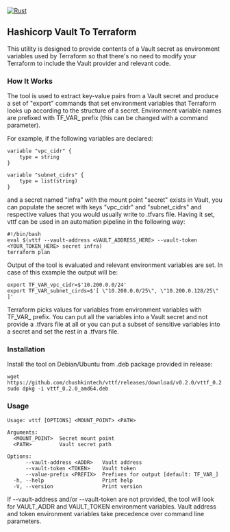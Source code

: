 [![Rust](https://github.com/chushkintech/vttf/actions/workflows/rust.yml/badge.svg)](https://github.com/chushkintech/vttf/actions/workflows/rust.yml)
## Hashicorp Vault To Terraform
This utility is designed to provide contents of a Vault secret as environment variables used by Terraform so that there's no need to modify your Terraform to include the Vault provider and relevant code.
### How It Works
The tool is used to extract key-value pairs from a Vault secret and produce a set of "export" commands that set environment variables that Terraform looks up according to the structure of a secret. Environment variable names are prefixed with TF_VAR_ prefix (this can be changed with a command parameter).

For example, if the following variables are declared:

    variable "vpc_cidr" {
        type = string
    }
    
    variable "subnet_cidrs" {
        type = list(string)
    }

and a secret named "infra" with the mount point "secret" exists in Vault, you can populate the secret with keys "vpc_cidr" and "subnet_cidrs" and respective values that you would usually write to .tfvars file.
Having it set, vttf can be used in an automation pipeline in the following way:

    #!/bin/bash
    eval $(vttf --vault-address <VAULT_ADDRESS_HERE> --vault-token <YOUR_TOKEN_HERE> secret infra)
    terraform plan

Output of the tool is evaluated and relevant environment variables are set. In case of this example the output will be:

    export TF_VAR_vpc_cidr=$'10.200.0.0/24'
    export TF_VAR_subnet_cirds=$'[ \"10.200.0.0/25\", \"10.200.0.128/25\" ]'

Terraform picks values for variables from environment variables with TF_VAR_ prefix. 
You can put all the variables into a Vault secret and not provide a .tfvars file at all or you can put a subset of sensitive variables into a secret and set the rest in a .tfvars file.
### Installation
Install the tool on Debian/Ubuntu from .deb package provided in release:

    wget https://github.com/chushkintech/vttf/releases/download/v0.2.0/vttf_0.2.0_amd64.deb
    sudo dpkg -i vttf_0.2.0_amd64.deb

### Usage

    Usage: vttf [OPTIONS] <MOUNT_POINT> <PATH>
    
    Arguments:
      <MOUNT_POINT>  Secret mount point
      <PATH>         Vault secret path
    
    Options:
          --vault-address <ADDR>   Vault address
          --vault-token <TOKEN>    Vault token
          --value-prefix <PREFIX>  Prefixes for output [default: TF_VAR_]
      -h, --help                   Print help
      -V, --version                Print version

If --vault-address and/or --vault-token are not provided, the tool will look for VAULT_ADDR and VAULT_TOKEN environment variables. Vault address and token environment variables take precedence over command line parameters.

